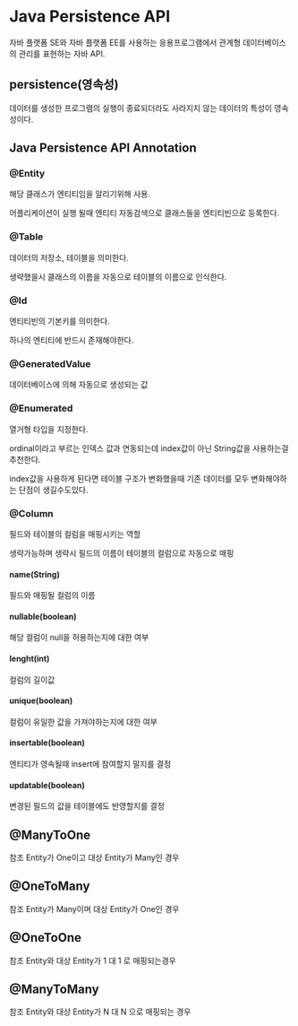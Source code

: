 # Java Persistence API
자바 플랫폼 SE와 자바 플랫폼 EE를 사용하는 응용프로그램에서 관계형 데이터베이스의 관리를 표현하는 자바 API.

## persistence(영속성)
데이터를 생성한 프로그램의 실행이 종료되더라도 사라지지 않는 데이터의 특성이 영속성이다.

## Java Persistence API Annotation
### @Entity
해당 클래스가 엔티티임을 알리기위해 사용.

어플리케이션이 실행 될때 엔티티 자동검색으로 클래스들을 엔티티빈으로 등록한다.

### @Table
데이터의 저장소, 테이블을 의미한다.

생략했을시 클래스의 이름을 자동으로 테이블의 이름으로 인식한다.

### @Id
엔티티빈의 기본키를 의미한다.

하나의 엔티티에 반드시 존재해야한다.

### @GeneratedValue
데이터베이스에 의해 자동으로 생성되는 값

### @Enumerated
열거형 타입을 지정한다.

ordinal이라고 부르는 인덱스 값과 연동되는데 index값이 아닌 String값을 사용하는걸 추천한다.

index값을 사용하게 된다면 테이블 구조가 변화했을때 기존 데이터를 모두 변화해야하는 단점이 생길수도있다.
### @Column
필드와 테이블의 컬럼을 매핑시키는 역할

생략가능하며 생략시 필드의 이름이 테이블의 컬럼으로 자동으로 매핑
#### name(String)
필드와 매핑될 컬럼의 이름

#### nullable(boolean)
해당 컬럼이 null을 허용하는지에 대한 여부

#### lenght(int)
컬럼의 길이값

#### unique(boolean)
컬럼이 유일한 값을 가져야하는지에 대한 여부

#### insertable(boolean)
엔티티가 영속될때 insert에 참여할지 말지를 결정

#### updatable(boolean)
변경된 필드의 값을 테이블에도 반영할지를 결정


## @ManyToOne
참조 Entity가 One이고 대상 Entity가 Many인 경우

## @OneToMany
참조 Entity가 Many이며 대상 Entity가 One인 경우 

## @OneToOne
참조 Entity와 대상 Entity가 1 대 1 로 매핑되는경우

## @ManyToMany
참조 Entity와 대상 Entity가 N 대 N 으로 매핑되는 경우